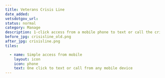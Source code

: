 ```yaml
---
title: Veterans Crisis Line
date_added:
vetsdotgov_url:
status: normal
category: Manage
description: 1-click access from a mobile phone to text or call the crisis line
before_jpg: crisisline_old.png
after_jpg: crisisline.png
tiles:

  - name: Simple access from mobile
    layout: icon
    icon: phone
    text: One click to text or call from any mobile device
---
```

